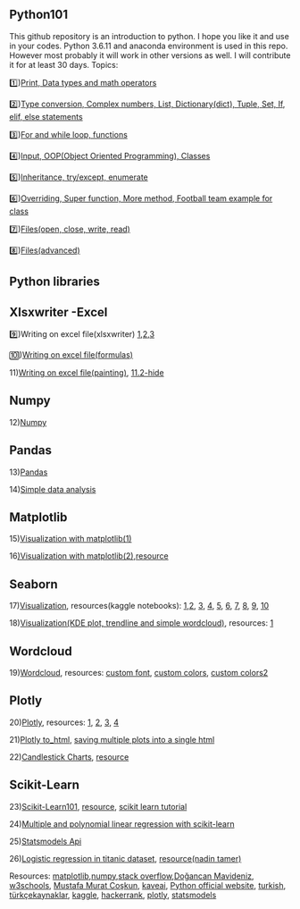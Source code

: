 ## Python101

This github repository is an introduction to python. I hope you like it and use in your codes. Python 3.6.11 and anaconda environment is used in this repo. However most probably it will work in other versions as well. I will contribute it for at least 30 days. Topics:

1️⃣)[Print, Data types and math operators](https://github.com/venturero/Python101/blob/main/101/python101-day1.ipynb) 

2️⃣)[Type conversion, Complex numbers, List, Dictionary(dict), Tuple, Set, If, elif, else statements](https://github.com/venturero/Python101/blob/main/101/python101-day2.ipynb)

3️⃣)[For and while loop, functions](https://github.com/venturero/Python101/blob/main/101/python101-day3.ipynb)

4️⃣)[Input, OOP(Object Oriented Programming), Classes](https://github.com/venturero/Python101/blob/main/101/python101-day4.ipynb)

5️⃣)[Inheritance, try/except, enumerate](https://github.com/venturero/Python101/blob/main/101/python101-day5.ipynb)

6️⃣)[Overriding, Super function, More method, Football team example for class](https://github.com/venturero/Python101/blob/main/101/python101-day6.ipynb)

7️⃣)[Files(open, close, write, read)](https://github.com/venturero/Python101/blob/main/101/python101-day7.ipynb)

8️⃣)[Files(advanced)](https://github.com/venturero/Python101/blob/main/101/python101-day8.ipynb)

## Python libraries

## Xlsxwriter -Excel

9️⃣)Writing on excel file(xlsxwriter) [1](https://github.com/venturero/Python101/blob/main/xlswriter/python101-day9.1.py),[2](https://github.com/semiventurero/Python101/blob/main/xlswriter/python101-day9.2.py),[3]((https://github.com/semiventurero/Python101/blob/main/xlswriter/python101-day9.3.py))

🔟)[Writing on excel file(formulas)](https://github.com/semiventurero/Python101/blob/main/xlswriter/python101-day10.py)

11)[Writing on excel file(painting)](https://github.com/semiventurero/Python101/blob/main/xlswriter/python101-day11.py), [11.2-hide](https://github.com/semiventurero/Python101/blob/main/xlswriter/python101-day11.2.py)

## Numpy
12)[Numpy](https://github.com/semiventurero/Python101/blob/main/numpy/python101-day12.ipynb)

## Pandas
13)[Pandas](https://github.com/semiventurero/Python101/blob/main/poandas/python101-day13.ipynb)

14)[Simple data analysis](https://github.com/semiventurero/Python101/blob/main/pandas/python101-day14.ipynb)

## Matplotlib
15)[Visualization with matplotlib(1)](https://github.com/semiventurero/Python101/blob/main/matplotlib/python101-day15.ipynb)

16[)Visualization with matplotlib(2)](https://github.com/semiventurero/Python101/blob/main/matplotlib/python101-day16.ipynb),[resource](https://www.kaggle.com/subinium/simple-matplotlib-visualization-tips)

## Seaborn
17)[Visualization](https://github.com/semiventurero/Python101/blob/main/seaborn/python101-day17.ipynb), resources(kaggle notebooks): [1](https://www.kaggle.com/helgejo/an-interactive-data-science-tutorial),[2](https://www.kaggle.com/nareshbhat/outlier-the-silent-killer), [3](https://www.kaggle.com/granjithkumar/titanic-data-visualization-a-seaborn-approach), [4](https://www.kaggle.com/claraljm/titanic-data-visualization), [5](https://www.kaggle.com/joshuajhchoi/101-data-visualization-tips-for-titanic-beginners), [6](https://www.kaggle.com/subinium/awesome-visualization-with-titanic-dataset), [7](https://www.kaggle.com/nitindatta/first-kaggle-submission), [8](https://www.kaggle.com/subinium/matplotlib-conceptual-figure-basic-viz), [9](https://www.kaggle.com/joshuajhchoi/101-data-visualization-tips-for-titanic-beginners), [10](https://www.kaggle.com/alankritamishra/titaniceasyway2-0) 

18)[Visualization(KDE plot, trendline and simple wordcloud)](https://github.com/semiventurero/Python101/blob/main/seaborn/python101-day18.ipynb), resources: [1](https://www.kaggle.com/subinium/awesome-visualization-with-titanic-dataset) 

## Wordcloud
19)[Wordcloud](https://github.com/semiventurero/Python101/blob/main/wordcloud/python101-day19.ipynb), resources: [custom font](https://www.dafont.com/), [custom colors](https://amueller.github.io/word_cloud/auto_examples/a_new_hope.html), [custom colors2](https://towardsdatascience.com/create-word-cloud-into-any-shape-you-want-using-python-d0b88834bc32)

## Plotly

20)[Plotly](https://github.com/semiventurero/Python101/blob/main/plotly/python101-day20.ipynb), resources: [1](https://www.geeksforgeeks.org/pie-plot-using-plotly-in-python/), [2](https://www.kaggle.com/kanncaa1/plotly-tutorial-for-beginners), [3](https://www.kaggle.com/masumrumi/a-statistical-analysis-ml-workflow-of-titanic), [4](https://stackoverflow.com/questions/52467562/how-to-make-countplot-in-plotly)

21)[Plotly to_html](https://github.com/semiventurero/Python101/blob/main/plotly/python101-day21.ipynb), [saving multiple plots into a single html](https://stackoverflow.com/questions/59868987/plotly-saving-multiple-plots-into-a-single-html)

22)[Candlestick Charts](https://github.com/semiventurero/Python101/blob/main/plotly/python101-day22.ipynb), [resource](https://towardsdatascience.com/using-python-to-visualize-stock-data-to-candlestick-charts-e1a5b08c8e9c)


## Scikit-Learn

23)[Scikit-Learn101](https://github.com/semiventurero/Python101/blob/main/scikit-learn/python101-day23.ipynb), [resource](https://realpython.com/linear-regression-in-python/), [scikit learn tutorial](https://github.com/jakevdp/sklearn_tutorial)

24)[Multiple and polynomial linear regression with scikit-learn](https://github.com/semiventurero/Python101/blob/main/scikit-learn/python101-day24.ipynb)

25)[Statsmodels Api](https://github.com/semiventurero/Python101/blob/main/scikit-learn/python101-day25.ipynb)

26)[Logistic regression in titanic dataset](https://github.com/semiventurero/Python101/blob/main/scikit-learn/python101-day26.ipynb), [resource(nadin tamer)](https://github.com/nadintamer/Kaggle-Titanic/blob/master/titanic-kaggle.ipynb) 

Resources: [matplotlib](https://matplotlib.org/),[numpy](https://numpy.org/),[stack overflow](https://stackoverflow.com/),[Doğancan Mavideniz](https://github.com/mavideniz/Python101/blob/main/Python_Part1.ipynb), [w3schools](https://www.w3schools.com/), [Mustafa Murat Coşkun](https://github.com/mustafamuratcoskun/Sifirdan-Ileri-Seviyeye-Python-Programlama), [kaveai](https://github.com/kaveai), [Python official website](https://www.python.org/), [turkish](https://python-istihza.yazbel.com/), [türkçekaynaklar](https://turkcekaynaklar.com/), [kaggle](http://kaggle.com/), [hackerrank](hackerrank.com), [plotly](plotly.com/), [statsmodels](https://www.statsmodels.org/stable/index.html)
